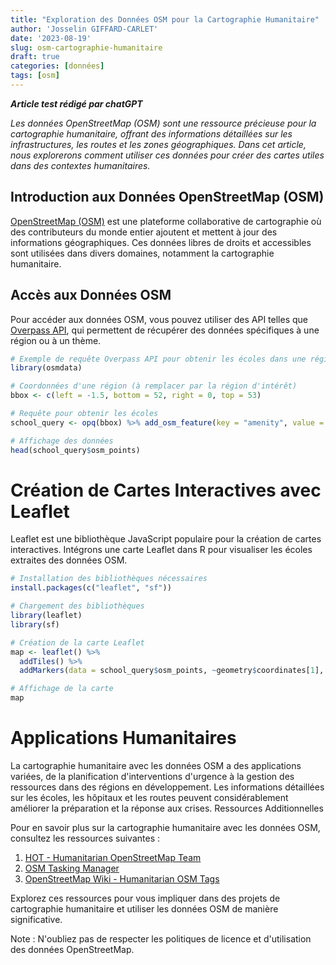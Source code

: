 ```yaml
---
title: "Exploration des Données OSM pour la Cartographie Humanitaire"
author: 'Josselin GIFFARD-CARLET'
date: '2023-08-19'
slug: osm-cartographie-humanitaire
draft: true
categories: [données]
tags: [osm]
---
```


***Article test rédigé par chatGPT***

*Les données OpenStreetMap (OSM) sont une ressource précieuse pour la cartographie humanitaire, offrant des informations détaillées sur les infrastructures, les routes et les zones géographiques. Dans cet article, nous explorerons comment utiliser ces données pour créer des cartes utiles dans des contextes humanitaires.*

## Introduction aux Données OpenStreetMap (OSM)

[OpenStreetMap (OSM)](https://www.openstreetmap.org) est une plateforme collaborative de cartographie où des contributeurs du monde entier ajoutent et mettent à jour des informations géographiques. Ces données libres de droits et accessibles sont utilisées dans divers domaines, notamment la cartographie humanitaire.

## Accès aux Données OSM

Pour accéder aux données OSM, vous pouvez utiliser des API telles que [Overpass API](https://overpass-turbo.eu/), qui permettent de récupérer des données spécifiques à une région ou à un thème.

```R
# Exemple de requête Overpass API pour obtenir les écoles dans une région
library(osmdata)

# Coordonnées d'une région (à remplacer par la région d'intérêt)
bbox <- c(left = -1.5, bottom = 52, right = 0, top = 53)

# Requête pour obtenir les écoles
school_query <- opq(bbox) %>% add_osm_feature(key = "amenity", value = "school") %>% osmdata_sf()

# Affichage des données
head(school_query$osm_points)
```

# Création de Cartes Interactives avec Leaflet

Leaflet est une bibliothèque JavaScript populaire pour la création de cartes interactives. Intégrons une carte Leaflet dans R pour visualiser les écoles extraites des données OSM.

```R
# Installation des bibliothèques nécessaires
install.packages(c("leaflet", "sf"))

# Chargement des bibliothèques
library(leaflet)
library(sf)

# Création de la carte Leaflet
map <- leaflet() %>%
  addTiles() %>%
  addMarkers(data = school_query$osm_points, ~geometry$coordinates[1], ~geometry$coordinates[2], popup = ~tags)

# Affichage de la carte
map
```

# Applications Humanitaires

La cartographie humanitaire avec les données OSM a des applications variées, de la planification d'interventions d'urgence à la gestion des ressources dans des régions en développement. Les informations détaillées sur les écoles, les hôpitaux et les routes peuvent considérablement améliorer la préparation et la réponse aux crises.
Ressources Additionnelles

Pour en savoir plus sur la cartographie humanitaire avec les données OSM, consultez les ressources suivantes :

1. [HOT - Humanitarian OpenStreetMap Team](https://www.hotosm.org/)
2. [OSM Tasking Manager](https://tasks.hotosm.org/)
3. [OpenStreetMap Wiki - Humanitarian OSM Tags](https://wiki.openstreetmap.org/wiki/Humanitarian_OSM_Tags)


Explorez ces ressources pour vous impliquer dans des projets de cartographie humanitaire et utiliser les données OSM de manière significative.

Note : N'oubliez pas de respecter les politiques de licence et d'utilisation des données OpenStreetMap.
